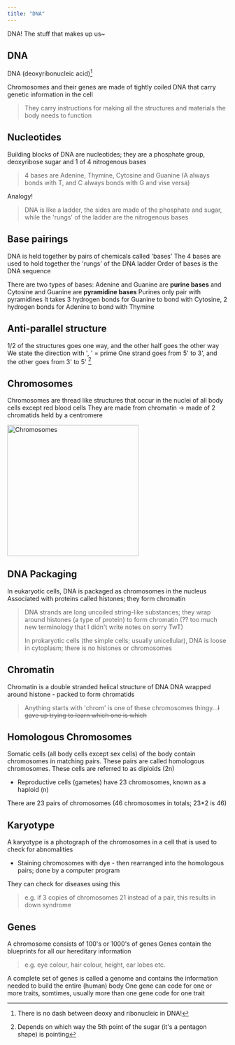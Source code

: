 ```yaml
---
title: "DNA"
---
```

DNA! The stuff that makes up us~


## DNA
DNA (deoxyribonucleic acid)[^1]

Chromosomes and their genes are made of tightly coiled DNA that carry genetic information in the cell
>They carry instructions for making all the structures and materials the body needs to function

## Nucleotides
Building blocks of DNA are nucleotides; they are a phosphate group, deoxyribose sugar and 1 of 4 nitrogenous bases
>4 bases are Adenine, Thymine, Cytosine and Guanine (A always bonds with T, and C always bonds with G and vise versa)


Analogy!
>DNA is like a ladder, the sides are made of the phosphate and sugar, while the 'rungs' of the ladder are the nitrogenous bases

## Base pairings
DNA is held together by pairs of chemicals called 'bases'
The 4 bases are used to hold together the 'rungs' of the DNA ladder
Order of bases is the DNA sequence

There are two types of bases: Adenine and Guanine are **purine bases** and Cytosine and Guanine are **pyramidine bases**
Purines only pair with pyramidines
It takes 3 hydrogen bonds for Guanine to bond with Cytosine, 2 hydrogen bonds for Adenine to bond with Thymine

## Anti-parallel structure
1/2 of the structures goes one way, and the other half goes the other way
We state the direction with ', ' = prime
One strand goes from 5' to 3', and the other goes from 3' to 5' [^2]


## Chromosomes
Chromosomes are thread like structures that occur in the nuclei of all body cells except red blood cells
They are made from chromatin -> made of 2 chromatids held by a centromere

<image src="/wanderer-archive/assets/images/chromosomes diagram.png" alt="Chromosomes" width=300px />

## DNA Packaging
In eukaryotic cells, DNA is packaged as chromosomes in the nucleus
Associated with proteins called histones; they form chromatin
>DNA strands are long uncoiled string-like substances; they wrap around histones (a type of protein) to form chromatin (?? too much new terminology that I didn't write notes on sorry TwT)
>
>In prokaryotic cells (the simple cells; usually unicellular), DNA is loose in cytoplasm; there is no histones or chromosomes

## Chromatin
Chromatin is a double stranded helical structure of DNA
DNA wrapped around histone - packed to form chromatids 
>Anything starts with 'chrom' is one of these chromosomes thingy...~~I gave up trying to learn which one is which~~

## Homologous Chromosomes
Somatic cells (all body cells except sex cells) of the body contain chromosomes in matching pairs. These pairs are called homologous chromosomes.
These cells are referred to as diploids (2n)
- Reproductive cells (gametes) have 23 chromosomes, known as a haploid (n)

There are 23 pairs of chromosomes (46 chromosomes in totals; 23*2 is 46)

## Karyotype 
A karyotype is a photograph of the chromosomes in a cell that is used to check for abnomalities
- Staining chromosomes with dye - then rearranged into the homologous pairs; done by a computer program

They can check for diseases using this
>e.g. if 3 copies of chromosomes 21 instead of a pair, this results in down syndrome

## Genes
A chromosome consists of 100's or 1000's of genes
Genes contain the blueprints for all our hereditary information
>e.g. eye colour, hair colour, height, ear lobes etc.

A complete set of genes is called a genome and contains the information needed to build the entire (human) body
One gene can code for one or more traits, somtimes, usually more than one gene code for one trait


[^1]: There is no dash between deoxy and ribonucleic in DNA!
[^2]: Depends on which way the 5th point of the sugar (it's a pentagon shape) is pointing

